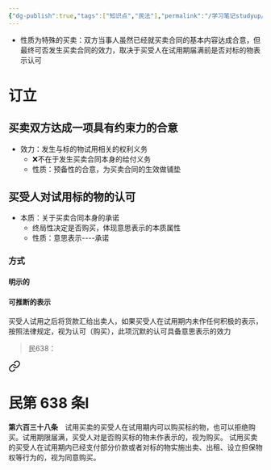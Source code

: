```yaml
---
{"dg-publish":true,"tags":["知识点","民法"],"permalink":"/学习笔记studyup/民法总论/试用买卖/","dgPassFrontmatter":true,"created":"2024-07-15T10:48:58.250+08:00","updated":"2024-12-05T08:20:51.587+08:00"}
---
```


- 性质为特殊的买卖：双方当事人虽然已经就买卖合同的基本内容达成合意，但最终可否发生买卖合同的效力，取决于买受人在试用期届满前是否对标的物表示认可
# 订立
## 买卖双方达成一项具有约束力的合意
- 效力：发生与标的物试用相关的权利义务
	- ❌不在于发生买卖合同本身的给付义务
	- 性质：预备性的合意，为买卖合同的生效做铺垫
## 买受人对试用标的物的认可
- 本质：关于买卖合同本身的承诺
	- 终局性决定是否购买，体现意思表示的本质属性
	- 性质：意思表示----承诺
### 方式
#### 明示的
#### 可推断的表示
买受人试用之后将货款汇给出卖人，如果买受人在试用期内未作任何积极的表示，按照法律规定，视为认可（购买），此项沉默的认可具备意思表示的效力
>民638： 
<div class="transclusion internal-embed is-loaded"><a class="markdown-embed-link" href="/////#t638" aria-label="Open link"><svg xmlns="http://www.w3.org/2000/svg" width="24" height="24" viewBox="0 0 24 24" fill="none" stroke="currentColor" stroke-width="2" stroke-linecap="round" stroke-linejoin="round" class="svg-icon lucide-link"><path d="M10 13a5 5 0 0 0 7.54.54l3-3a5 5 0 0 0-7.07-7.07l-1.72 1.71"></path><path d="M14 11a5 5 0 0 0-7.54-.54l-3 3a5 5 0 0 0 7.07 7.07l1.71-1.71"></path></svg></a><div class="markdown-embed">

<div class="markdown-embed-title">

# 民第 638 条Ⅰ

</div>


**第六百三十八条**　试用买卖的买受人在试用期内可以购买标的物，也可以拒绝购买。试用期限届满，买受人对是否购买标的物未作表示的，视为购买。
试用买卖的买受人在试用期内已经支付部分价款或者对标的物实施出卖、出租、设立担保物权等行为的，视为同意购买。 

</div></div>
